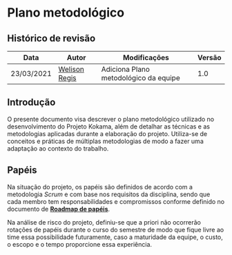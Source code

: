 # Plano metodológico

## Histórico de revisão

| Data       | Autor                                        | Modificações                          | Versão |
| ---------- | -------------------------------------------- | ------------------------------------- | ------ |
| 23/03/2021 | [Welison Regis](https://github.com/WelisonR) | Adiciona Plano metodológico da equipe | 1.0    |

## Introdução

O presente documento visa descrever o plano metodológico utilizado no desenvolvimento do Projeto Kokama, além de detalhar as técnicas e as metodologias aplicadas durante a elaboração do projeto. Utiliza-se de conceitos e práticas de múltiplas metodologias de modo a fazer uma adaptação ao contexto do trabalho.

## Papéis

Na situação do projeto, os papéis são definidos de acordo com a metodologia _Scrum_ e com base nos requisitos da disciplina, sendo que cada membro tem responsabilidades e compromissos conforme definido no documento de **[Roadmap de papéis](role-roadmap.md)**.

Na análise de risco do projeto, definiu-se que a priori não ocorrerão rotações de papéis durante o curso do semestre de modo que fique livre ao time essa possibilidade futuramente, caso a maturidade da equipe, o custo, o escopo e o tempo proporcione essa experiência.

